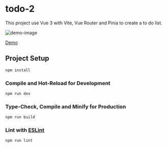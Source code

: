 # todo-2

This project use Vue 3 with Vite, Vue Router and Pinia to create a to do list.

![demo-image](https://imgur.com/15Evwtk)

[Demo](https://leosouza221.github.io/todo-list-vue3/)

## Project Setup

```sh
npm install
```

### Compile and Hot-Reload for Development

```sh
npm run dev
```

### Type-Check, Compile and Minify for Production

```sh
npm run build
```

### Lint with [ESLint](https://eslint.org/)

```sh
npm run lint
```
